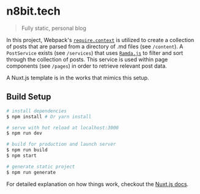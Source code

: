 # n8bit.tech

> Fully static, personal blog

In this project, Webpack's [`require.context`](https://webpack.github.io/docs/context.html) is utilized to create a collection of posts that are parsed from a directory of .md files (see `/content`). A `PostService` exists (see `/services`) that uses [`Ramda.js`](http://ramdajs.com) to filter and sort through the collection of posts. This service is used within page components (see `/pages`) in order to retrieve relevant post data.

A Nuxt.js template is in the works that mimics this setup.

## Build Setup

``` bash
# install dependencies
$ npm install # Or yarn install

# serve with hot reload at localhost:3000
$ npm run dev

# build for production and launch server
$ npm run build
$ npm start

# generate static project
$ npm run generate
```

For detailed explanation on how things work, checkout the [Nuxt.js docs](https://github.com/nuxt/nuxt.js).
